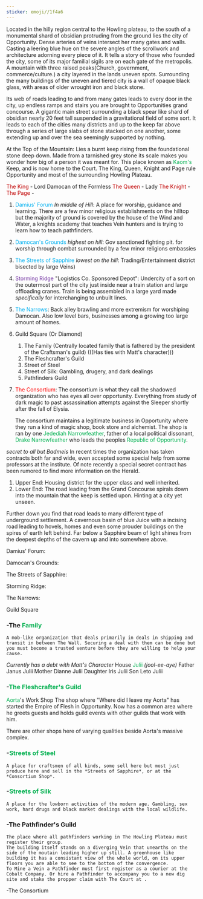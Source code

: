 ```yaml
---
sticker: emoji//1f4a6
---
```

Located in the hilly region central to the Howling plateau, to the south of a monumental shard of obsidian protruding from the ground lies the city of Opportunity. Dense arteries of veins intersect her many gates and walls. Casting a leering blue hue on the severe angles of the scrollwork and architecture adorning every piece of it. It tells a story of those who founded the city, some of its major familial sigils are on each gate of the metropolis. A mountain with three raised peaks(Church, government, commerce/culture.) a city layered in the lands uneven spots. Surrounding the many buildings of the uneven and tiered city is a wall of opaque black glass, with areas of older wrought iron and black stone. 

Its web of roads leading to and from many gates leads to every door in the city, up endless ramps and stairs you are brought to Opportunities grand concourse. A gigantic main street surrounding a black spear like shard of obsidian nearly 20 feet tall suspended in a gravitational field of some sort. It leads to each of the cities many districts and up to the keep far above through a series of large slabs of stone stacked on one another, some extending up and over the sea seemingly supported by nothing. 

At the Top of the Mountain: Lies a burnt keep rising from the foundational stone deep down. Made from a tarnished grey stone its scale makes you wonder how big of a person it was meant for. This place known as <span style="color:#00b050">Kaom's</span> Keep, and is now home to the Court. The King, Queen, Knight and Page rule Opportunity and most of the surrounding Howling Plateau. 

<span style="color:#c00000">The King</span> - Lord Damocan of the Formless
<span style="color:#c00000">The Queen</span> - Lady 
<span style="color:#c00000">The Knight</span> - 
<span style="color:#c00000">The Page</span> - 

1. <span style="color:#00b0f0">Damius' Forum</span> *In middle of Hill*: A place for worship, guidance and learning. There are a few minor religious establishments on the hilltop but the majority of ground is covered by the house of the Wind and Water, a knights academy that teaches Vein hunters and is trying to learn how to teach pathfinders. 
2. <span style="color:#00b0f0">Damocan's Grounds</span> *highest on hill*: Gov sanctioned fighting pit. for worship through combat surrounded by a few minor religions embassies
3. <span style="color:#00b0f0">The Streets of Sapphire</span> *lowest on the hill*: Trading/Entertainment district bisected by large Veins)
4. <span style="color:#7030a0">Storming Ridge</span> "Logistics Co. Sponsored Depot": Undercity of a sort on the outermost part of the city just inside near a train station and large offloading cranes. Train is being assembled in a large yard made *specifically* for interchanging to unbuilt lines. 
5. <span style="color:#00b0f0">The Narrows</span>: Back alley brawling and more extremism for worshiping Damocan. Also low level bars, businesses among a growing too large amount of homes.
6. Guild Square (Or Diamond)
	1. The Family (Centrally located family that is fathered by the president of the Craftsman's guild) (((Has ties with Matt's character)))
	2. The Fleshcrafter's Guild
	3. Street of Steel
	4. Street of Silk: Gambling, drugery, and dark dealings
	5. Pathfinders Guild
7. <span style="color:#ff0000">The Consortium</span>: The consortium is what they call the shadowed organization who has eyes all over opportunity. Everything from study of dark magic to past assassination attempts against the Sleeper shortly after the fall of Elysia. 

	The consortium maintains a legitimate business in Opportunity where they run a kind of magic shop, book store and alchemist. The shop is ran by one <span style="color:#00b050">Jedediah Narrowfeather</span>, father of a local political dissonant, <span style="color:#00b050">Drake Narrowfeather</span> who leads the peoples <span style="color:#00b050">Republic of Opportunity</span>. 

*secret to all but Badmeis* In recent times the organization has taken contracts both far and wide, even accepted some special help from some professors at the institute. Of note recently a special secret contract has been rumored to find more information on the Herald.

1. Upper End: Housing district for the upper class and well inherited.
2. Lower End: The road leading from the Grand Concourse spirals down into the mountain that the keep is settled upon. Hinting at a city yet unseen. 

Further down you find that road leads to many different type of underground settlement. A cavernous basin of blue Juice with a incising road leading to hovels, homes and even some prouder buildings on the spires of earth left behind. Far below a Sapphire beam of light shines from the deepest depths of the cavern up and into somewhere above. 

Damius' Forum: 

Damocan's Grounds: 

The Streets of Sapphire: 

Storming Ridge: 

The Narrows: 

Guild Square 
### -The <span style="color:#00b050">Family</span> 
	A mob-like organization that deals primarily in deals in shipping and transit in between The Wall. Securing a deal with them can be done but you must become a trusted venture before they are willing to help your cause. 
*Currently has a debt with Matt's Character*
House <span style="color:#00b050">Julii</span> *(jool-ee-aye)*
	Father Janus Julii 
	Mother Dianne Julii
	Daughter Iris Julii
	Son Leto Julii
### -<span style="color:#00b050">The Fleshcrafter's Guild </span>
<span style="color:#00b050">Aorta</span>'s Work Shop
	The shop where "Where did I leave my Aorta" has started the Empire of Flesh in Opportunity. Now has a common area where he greets guests and holds guild events with other guilds that work with him. 
	
There are other shops here of varying qualities beside Aorta's massive complex. 

### -<span style="color:#00b050">Streets of Steel </span>
	A place for craftsmen of all kinds, some sell here but most just produce here and sell in the *Streets of Sapphire*, or at the *Consortium Shop*.

### -<span style="color:#00b050">Streets of Silk</span>
	A place for the lowborn activities of the modern age. Gambling, sex work, hard drugs and black market dealings with the local wildlife. 

### -The Pathfinder's Guild
	The place where all pathfinders working in The Howling Plateau must register their group. 
	The building itself stands on a diverging Vein that unearths on the side of the moutain leading higher up still. A greenhouse like building it has a consistant view of the whole world, on its upper floors you are able to see to the bottom of the convergence. 
	To Mine a Vein a Pathfinder must first register as a courier at the Cobalt Company. Or hire a Pathfinder to accompany you to a new dig site and stake the propper claim with The Court at . 

-The Consortium







